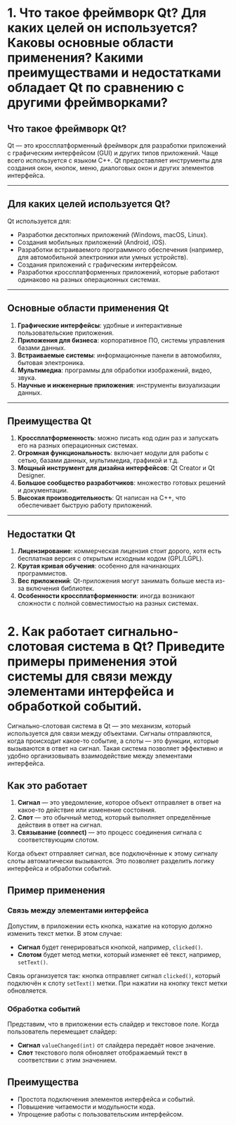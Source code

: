 # 1. Что такое фреймворк Qt? Для каких целей он используется? Каковы основные области применения? Какими преимуществами и недостатками обладает Qt по сравнению с другими фреймворками?

## Что такое фреймворк Qt?
Qt — это кроссплатформенный фреймворк для разработки приложений с графическим интерфейсом (GUI) и других типов приложений. Чаще всего используется с языком C++. Qt предоставляет инструменты для создания окон, кнопок, меню, диалоговых окон и других элементов интерфейса.

---

## Для каких целей используется Qt?
Qt используется для:
- Разработки десктопных приложений (Windows, macOS, Linux).
- Создания мобильных приложений (Android, iOS).
- Разработки встраиваемого программного обеспечения (например, для автомобильной электроники или умных устройств).
- Создания приложений с графическим интерфейсом.
- Разработки кроссплатформенных приложений, которые работают одинаково на разных операционных системах.

---

## Основные области применения Qt
1. **Графические интерфейсы**: удобные и интерактивные пользовательские приложения.
2. **Приложения для бизнеса**: корпоративное ПО, системы управления базами данных.
3. **Встраиваемые системы**: информационные панели в автомобилях, бытовая электроника.
4. **Мультимедиа**: программы для обработки изображений, видео, звука.
5. **Научные и инженерные приложения**: инструменты визуализации данных.

---

## Преимущества Qt
1. **Кроссплатформенность**: можно писать код один раз и запускать его на разных операционных системах.
2. **Огромная функциональность**: включает модули для работы с сетью, базами данных, мультимедиа, графикой и т.д.
3. **Мощный инструмент для дизайна интерфейсов**: Qt Creator и Qt Designer.
4. **Большое сообщество разработчиков**: множество готовых решений и документации.
5. **Высокая производительность**: Qt написан на C++, что обеспечивает быструю работу приложений.

---

## Недостатки Qt
1. **Лицензирование**: коммерческая лицензия стоит дорого, хотя есть бесплатная версия с открытым исходным кодом (GPL/LGPL).
2. **Крутая кривая обучения**: особенно для начинающих программистов.
3. **Вес приложений**: Qt-приложения могут занимать больше места из-за включения библиотек.
4. **Особенности кроссплатформенности**: иногда возникают сложности с полной совместимостью на разных системах.

# 2. Как работает сигнально-слотовая система в Qt? Приведите примеры применения этой системы для связи между элементами интерфейса и обработкой событий.

Сигнально-слотовая система в Qt — это механизм, который используется для связи между объектами. Сигналы отправляются, когда происходит какое-то событие, а слоты — это функции, которые вызываются в ответ на сигнал. Такая система позволяет эффективно и удобно организовывать взаимодействие между элементами интерфейса.

## Как это работает
1. **Сигнал** — это уведомление, которое объект отправляет в ответ на какое-то действие или изменение состояния.
2. **Слот** — это обычный метод, который выполняет определённые действия в ответ на сигнал.
3. **Связывание (connect)** — это процесс соединения сигнала с соответствующим слотом.

Когда объект отправляет сигнал, все подключённые к этому сигналу слоты автоматически вызываются. Это позволяет разделить логику интерфейса и обработки событий.

## Пример применения

### Связь между элементами интерфейса
Допустим, в приложении есть кнопка, нажатие на которую должно изменить текст метки. В этом случае:
- **Сигнал** будет генерироваться кнопкой, например, `clicked()`.
- **Слотом** будет метод метки, который изменяет её текст, например, `setText()`.

Связь организуется так: кнопка отправляет сигнал `clicked()`, который подключён к слоту `setText()` метки. При нажатии на кнопку текст метки обновляется.

### Обработка событий
Представим, что в приложении есть слайдер и текстовое поле. Когда пользователь перемещает слайдер:
- **Сигнал** `valueChanged(int)` от слайдера передаёт новое значение.
- **Слот** текстового поля обновляет отображаемый текст в соответствии с этим значением.

## Преимущества
- Простота подключения элементов интерфейса и событий.
- Повышение читаемости и модульности кода.
- Упрощение работы с пользовательским интерфейсом.



